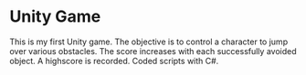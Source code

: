# Unity Game
This is my first Unity game. The objective is to control a character to jump over various obstacles. The score increases with each successfully avoided object. A highscore is recorded.
Coded scripts with C#.
